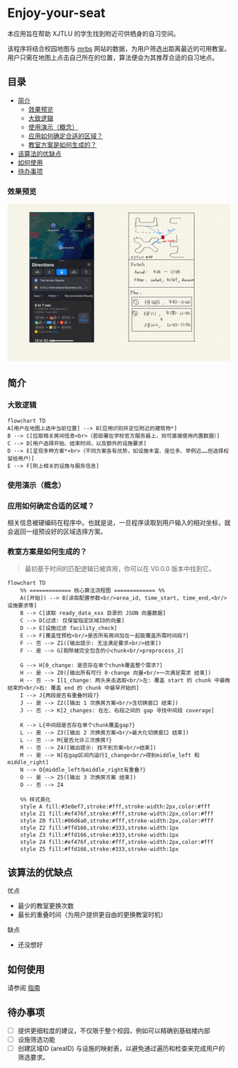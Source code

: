 # Enjoy-your-seat

本应用旨在帮助 XJTLU 的学生找到附近可供栖身的自习空间。

该程序将结合校园地图与 [mrbs](https://mrbs.xjtlu.edu.cn/) 网站的数据，为用户筛选出距离最近的可用教室。用户只需在地图上点击自己所在的位置，算法便会为其推荐合适的自习地点。

## 目录

* [简介](#简介)
    * [效果预览](#效果预览)
    * [大致逻辑](#大致逻辑)
    * [使用演示（概念）](#使用演示概念)
    * [应用如何确定合适的区域？](#应用如何确定合适的区域)
    * [教室方案是如何生成的？](#教室方案是如何生成的)
* [该算法的优缺点](#该算法的优缺点)
* [如何使用](#如何使用)
* [待办事项](#待办事项)

### 效果预览

![](Schematic%20diagram.jpg)

## 简介

### 大致逻辑

```mermaid
flowchart TD
A[用户在地图上选中当前位置] --> B[应用识别并定位附近的建筑物*]
B --> C[拉取相关房间信息<br>（若部署在学校官方服务器上，则可直接使用内置数据）]
C --> D[用户选择开始、结束时间，以及额外的设施要求]
D --> E[呈现多种方案*<br>（不同方案各有优势，如设施丰富、座位多、举例近……但选择权留给用户）]
E --> F[附上相关的设施与服务信息]
```

### 使用演示（概念）

### 应用如何确定合适的区域？

相关信息被硬编码在程序中。也就是说，一旦程序读取到用户输入的相对坐标，就会返回一组预设好的区域选择方案。

### 教室方案是如何生成的？

> 最初基于时间的匹配逻辑已被弃用，你可以在 V0.0.0 版本中找到它。

```mermaid
flowchart TD
    %% ============= 核心算法流程图 ============= %%
    A([开始]) --> B[读取配置参数<br/>area_id, time_start, time_end,<br/>设施要求等]
    B --> C[读取 ready_data_xxx 目录的 JSON 向量数据]
    C --> D[过滤: 仅保留指定区域ID的向量]
    D --> E[设施过滤 facility_check]
    E --> F[覆盖性预检<br/>是否所有房间加在一起能覆盖所需时间段?]
    F -- 否 --> Z1([输出提示: 无法满足要求<br/>结束])
    F -- 是 --> G[剔除被完全包含的小chunk<br/>preprocess_2]

    G --> H[0_change: 是否存在单个chunk覆盖整个需求?]
    H -- 是 --> Z0([输出所有可行 0-change 向量<br/>一次满足需求 结束])
    H -- 否 --> I[1_change: 两头夹击选取<br/>左: 覆盖 start 的 chunk 中最晚结束的<br/>右: 覆盖 end 的 chunk 中最早开始的]
    I --> J{两段是否有重叠时段?}
    J -- 是 --> Z2([输出 1 次换房方案<br/>含切换窗口 结束])
    J -- 否 --> K[2_changes: 在左、右段之间的 gap 寻找中间段 coverage]
    
    K --> L{中间段是否存在单个chunk覆盖gap?}
    L -- 是 --> Z3([输出 2 次换房方案<br/>最大化切换窗口 结束])
    L -- 否 --> M{是否允许三次换房?}
    M -- 否 --> Z4([输出提示: 找不到方案<br/>结束])
    M -- 是 --> N[在gap区间内运行1_change<br/>得到middle_left 和 middle_right]
    N --> O{middle_left与middle_right有重叠?}
    O -- 是 --> Z5([输出 3 次换房方案 结束])
    O -- 否 --> Z4

    %% 样式美化
    style A fill:#3e8ef7,stroke:#fff,stroke-width:2px,color:#fff
    style Z1 fill:#ef476f,stroke:#fff,stroke-width:2px,color:#fff
    style Z0 fill:#06d6a0,stroke:#fff,stroke-width:2px,color:#fff
    style Z2 fill:#ffd166,stroke:#333,stroke-width:1px
    style Z3 fill:#ffd166,stroke:#333,stroke-width:1px
    style Z4 fill:#ef476f,stroke:#fff,stroke-width:2px,color:#fff
    style Z5 fill:#ffd166,stroke:#333,stroke-width:1px

```

## 该算法的优缺点

优点

  - 最少的教室更换次数
  - 最长的重叠时间（为用户提供更自由的更换教室时机）

缺点
  - 还没想好

## 如何使用

请参阅 [指南](quick-start-hans.md)

## 待办事项

  - [ ] 提供更细粒度的建议，不仅限于整个校园，例如可以精确到基础楼内部
  - [ ] 设施筛选功能
  - [ ] 创建区域ID (areaID) 与设施的映射表，以避免通过遍历和检查来完成用户的筛选要求。

